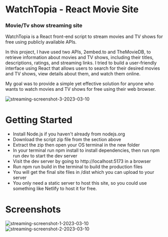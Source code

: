 # WatchTopia - React Movie Site
### Movie/Tv show streaming site

WatchTopia is a React front-end script to stream movies and TV shows for free using publicly available APIs.

In this project, I have used two APIs, 2embed.to and TheMovieDB, to retrieve information about movies and TV shows, including their titles, descriptions, ratings, and streaming links. I tried to build a user-friendly interface using React that allows users to search for their desired movies and TV shows, view details about them, and watch them online.

My goal was to provide a simple yet effective solution for anyone who wants to watch movies and TV shows for free using their web browser.

![streaming-screenshot-3-2023-03-10]()

# Getting Started

* Install Node.js if you haven't already from nodejs.org
* Download the script zip file from the section above
* Extract the zip then open your OS terminal in the new folder
* In your terminal run npm install to install dependencies, then run npm run dev to start the dev server
* Visit the dev server by going to http://localhost:5173 in a browser
* Run npm run build in the terminal to build the production files
* You will get the final site files in /dist which you can upload to your server
* You only need a static server to host this site, so you could use something like Netlify to host it for free.

# Screenshots

![streaming-screenshot-1-2023-03-10]()
![streaming-screenshot-2-2023-03-10]()
